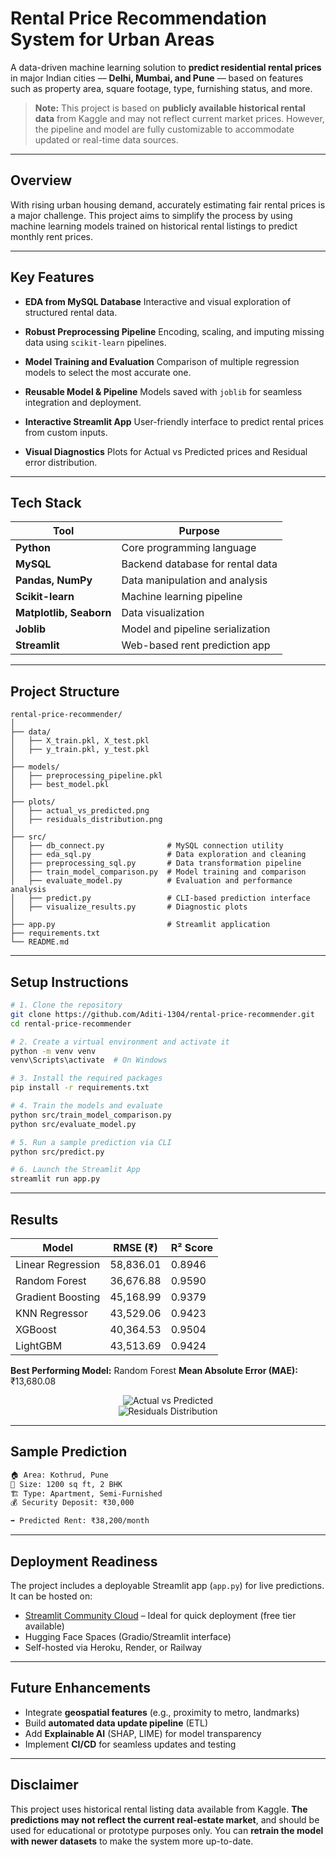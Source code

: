 # Rental Price Recommendation System for Urban Areas

A data-driven machine learning solution to **predict residential rental prices** in major Indian cities — **Delhi, Mumbai, and Pune** — based on features such as property area, square footage, type, furnishing status, and more.

> **Note:** This project is based on **publicly available historical rental data** from Kaggle and may not reflect current market prices. However, the pipeline and model are fully customizable to accommodate updated or real-time data sources.

---

## Overview

With rising urban housing demand, accurately estimating fair rental prices is a major challenge. This project aims to simplify the process by using machine learning models trained on historical rental listings to predict monthly rent prices.

---

## Key Features

- **EDA from MySQL Database**
  Interactive and visual exploration of structured rental data.

- **Robust Preprocessing Pipeline**
  Encoding, scaling, and imputing missing data using `scikit-learn` pipelines.

- **Model Training and Evaluation**
  Comparison of multiple regression models to select the most accurate one.

- **Reusable Model & Pipeline**
  Models saved with `joblib` for seamless integration and deployment.

- **Interactive Streamlit App**
  User-friendly interface to predict rental prices from custom inputs.

- **Visual Diagnostics**
  Plots for Actual vs Predicted prices and Residual error distribution.

---

## Tech Stack

| Tool                    | Purpose                          |
| ----------------------- | -------------------------------- |
| **Python**              | Core programming language        |
| **MySQL**               | Backend database for rental data |
| **Pandas, NumPy**       | Data manipulation and analysis   |
| **Scikit-learn**        | Machine learning pipeline        |
| **Matplotlib, Seaborn** | Data visualization               |
| **Joblib**              | Model and pipeline serialization |
| **Streamlit**           | Web-based rent prediction app    |

---

## Project Structure

```
rental-price-recommender/
│
├── data/
│   ├── X_train.pkl, X_test.pkl
│   ├── y_train.pkl, y_test.pkl
│
├── models/
│   ├── preprocessing_pipeline.pkl
│   ├── best_model.pkl
│
├── plots/
│   ├── actual_vs_predicted.png
│   ├── residuals_distribution.png
│
├── src/
│   ├── db_connect.py              # MySQL connection utility
│   ├── eda_sql.py                 # Data exploration and cleaning
│   ├── preprocessing_sql.py       # Data transformation pipeline
│   ├── train_model_comparison.py  # Model training and comparison
│   ├── evaluate_model.py          # Evaluation and performance analysis
│   ├── predict.py                 # CLI-based prediction interface
│   ├── visualize_results.py       # Diagnostic plots
│
├── app.py                         # Streamlit application
├── requirements.txt
└── README.md
```

---

## Setup Instructions

```bash
# 1. Clone the repository
git clone https://github.com/Aditi-1304/rental-price-recommender.git
cd rental-price-recommender

# 2. Create a virtual environment and activate it
python -m venv venv
venv\Scripts\activate  # On Windows

# 3. Install the required packages
pip install -r requirements.txt

# 4. Train the models and evaluate
python src/train_model_comparison.py
python src/evaluate_model.py

# 5. Run a sample prediction via CLI
python src/predict.py

# 6. Launch the Streamlit App
streamlit run app.py
```

---

## Results

| Model             | RMSE (₹)  | R² Score  |
| ----------------- | --------- | --------- |
| Linear Regression | 58,836.01 | 0.8946    |
| Random Forest     | 36,676.88 | 0.9590    |
| Gradient Boosting | 45,168.99 | 0.9379    |
| KNN Regressor     | 43,529.06 | 0.9423    |
| XGBoost           | 40,364.53 | 0.9504    |
| LightGBM          | 43,513.69 | 0.9424    |

**Best Performing Model:** Random Forest
**Mean Absolute Error (MAE):** ₹13,680.08

<div align="center">

![Actual vs Predicted](plots/actual_vs_predicted.png) <br>
![Residuals Distribution](plots/residuals_distribution.png)

</div>

---

## Sample Prediction

```bash
🏠 Area: Kothrud, Pune
📐 Size: 1200 sq ft, 2 BHK
🏗️ Type: Apartment, Semi-Furnished
💰 Security Deposit: ₹30,000

➡️ Predicted Rent: ₹38,200/month
```

---

## Deployment Readiness

The project includes a deployable Streamlit app (`app.py`) for live predictions. It can be hosted on:

- [Streamlit Community Cloud](https://streamlit.io/cloud) – Ideal for quick deployment (free tier available)
- Hugging Face Spaces (Gradio/Streamlit interface)
- Self-hosted via Heroku, Render, or Railway

---

## Future Enhancements

- Integrate **geospatial features** (e.g., proximity to metro, landmarks)
- Build **automated data update pipeline** (ETL)
- Add **Explainable AI** (SHAP, LIME) for model transparency
- Implement **CI/CD** for seamless updates and testing

---

## Disclaimer

This project uses historical rental listing data available from Kaggle.
**The predictions may not reflect the current real-estate market**, and should be used for educational or prototype purposes only. You can **retrain the model with newer datasets** to make the system more up-to-date.
